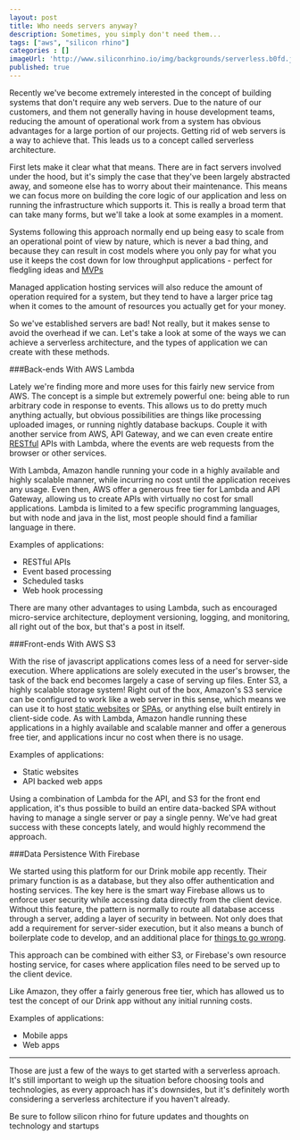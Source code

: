 ```yaml
---
layout: post
title: Who needs servers anyway?
description: Sometimes, you simply don't need them...
tags: ["aws", "silicon rhino"]
categories : []
imageUrl: 'http://www.siliconrhino.io/img/backgrounds/serverless.b0fd.jpg'
published: true
---
```


Recently we've become extremely interested in the concept of building systems that don't require any web servers. Due to the nature of our customers, and them not generally having in house development teams, reducing the amount of operational work from a system has obvious advantages for a large portion of our projects. Getting rid of web servers is a way to achieve that. This leads us to a concept called serverless architecture.

First lets make it clear what that means. There are in fact servers involved under the hood, but it's simply the case that they've been largely abstracted away, and someone else has to worry about their maintenance. This means we can focus more on building the core logic of our application and less on running the infrastructure which supports it. This is really a broad term that can take many forms, but we'll take a look at some examples in a moment.

Systems following this approach normally end up being easy to scale from an operational point of view by nature, which is never a bad thing, and because they can result in cost models where you only pay for what you use it keeps the cost down for low throughput applications - perfect for fledgling ideas and [MVPs](https://en.wikipedia.org/wiki/Minimum_viable_product)

Managed application hosting services will also reduce the amount of operation required for a system, but they tend to have a larger price tag when it comes to the amount of resources you actually get for your money.

So we've established servers are bad! Not really, but it makes sense to avoid the overhead if we can. Let's take a look at some of the ways we can achieve a serverless architecture, and the types of application we can create with these methods.

###Back-ends With AWS Lambda

Lately we're finding more and more uses for this fairly new service from AWS. The concept is a simple but extremely powerful one: being able to run arbitrary code in response to events. This allows us to do pretty much anything actually, but obvious possibilities are things like processing uploaded images, or running nightly database backups. Couple it with another service from AWS, API Gateway, and we can even create entire [RESTful](https://en.wikipedia.org/wiki/Representational_state_transfer) APIs with Lambda, where the events are web requests from the browser or other services.

With Lambda, Amazon handle running your code in a highly available and highly scalable manner, while incurring no cost until the application receives any usage. Even then, AWS offer a generous free tier for Lambda and API Gateway, allowing us to create APIs with virtually no cost for small applications. Lambda is limited to a few specific programming languages, but with node and java in the list, most people should find a familiar language in there.

Examples of applications:

  - RESTful APIs
  - Event based processing
  - Scheduled tasks
  - Web hook processing

There are many other advantages to using Lambda, such as encouraged micro-service architecture, deployment versioning, logging, and monitoring, all right out of the box, but that's a post in itself.

###Front-ends With AWS S3

With the rise of javascript applications comes less of a need for server-side execution. Where applications are solely executed in the user's browser, the task of the back end becomes largely a case of serving up files. Enter S3, a highly scalable storage system! Right out of the box, Amazon's S3 service can be configured to work like a web server in this sense, which means we can use it to host [static websites](https://en.wikipedia.org/wiki/Static_web_page) or [SPAs](https://en.wikipedia.org/wiki/Single-page_application), or anything else built entirely in client-side code. As with Lambda, Amazon handle running these applications in a highly available and scalable manner and offer a generous free tier, and applications incur no cost when there is no usage.

Examples of applications:

  - Static websites
  - API backed web apps

Using a combination of Lambda for the API, and S3 for the front end application, it's thus possible to build an entire data-backed SPA without having to manage a single server or pay a single penny. We've had great success with these concepts lately, and would highly recommend the approach.

###Data Persistence With Firebase

We started using this platform for our Drink mobile app recently. Their primary function is as a database, but they also offer authentication and hosting services. The key here is the smart way Firebase allows us to enforce user security while accessing data directly from the client device. Without this feature, the pattern is normally to route all database access through a server, adding a layer of security in between. Not only does that add a requirement for server-sider execution, but it also means a bunch of boilerplate code to develop, and an additional place for [things to go wrong](https://en.wikipedia.org/wiki/Murphy's_law).

This approach can be combined with either S3, or Firebase's own resource hosting service, for cases where application files need to be served up to the client device.

Like Amazon, they offer a fairly generous free tier, which has allowed us to test the concept of our Drink app without any initial running costs.

Examples of applications:

  - Mobile apps
  - Web apps

---

Those are just a few of the ways to get started with a serverless aproach. It's still important to weigh up the situation before choosing tools and technologies, as every approach has it's downsides, but it's definitely worth considering a serverless architecture if you haven't already.

Be sure to follow silicon rhino for future updates and thoughts on technology and startups

<!-- [get the PDF]({{ site.url }}/assets/mydoc.pdf). -->